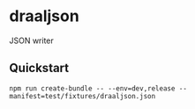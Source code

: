 # draaljson
JSON writer

## Quickstart

```
npm run create-bundle -- --env=dev,release --manifest=test/fixtures/draaljson.json
```
